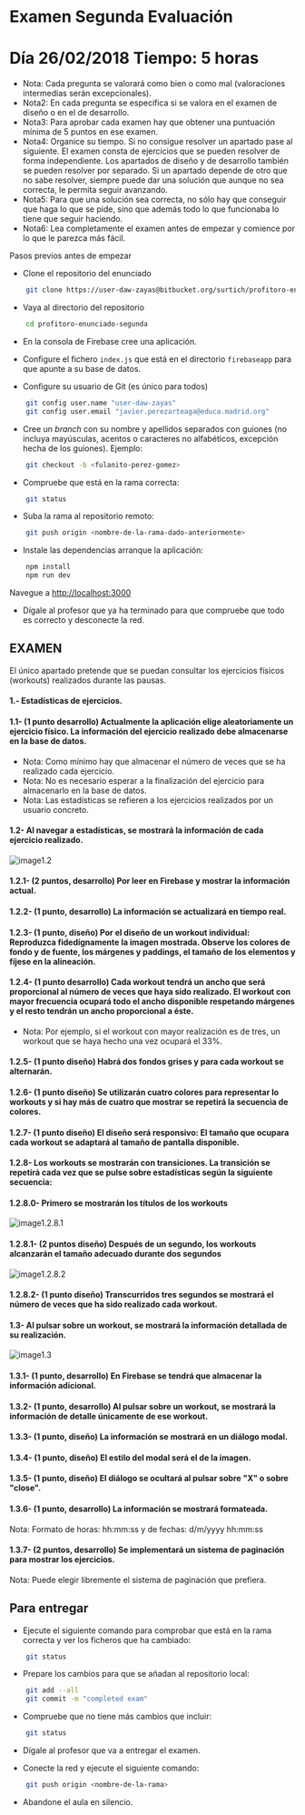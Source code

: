 Examen Segunda Evaluación
=========================

# Día 26/02/2018 Tiempo: 5 horas

* Nota: Cada pregunta se valorará como bien o como mal (valoraciones intermedias serán excepcionales).
* Nota2: En cada pregunta se especifica si se valora en el examen de diseño o en el de desarrollo.
* Nota3: Para aprobar cada examen hay que obtener una puntuación mínima de 5 puntos en ese examen.
* Nota4: Organice su tiempo. Si no consigue resolver un apartado pase al siguiente. El examen consta de ejercicios que se pueden resolver de forma independiente. Los apartados de diseño y de desarrollo también se pueden resolver por separado. Si un apartado depende de otro que no sabe resolver, siempre puede dar una solución que aunque no sea correcta, le permita seguir avanzando.
* Nota5: Para que una solución sea correcta, no sólo hay que conseguir que haga lo que se pide, sino que además todo lo que funcionaba lo tiene que seguir haciendo.
* Nota6: Lea completamente el examen antes de empezar y comience por lo que le parezca más fácil.

Pasos previos antes de empezar

* Clone el repositorio del enunciado

```bash
    git clone https://user-daw-zayas@bitbucket.org/surtich/profitoro-enunciado-segunda.git
```

* Vaya al directorio del repositorio

```bash
    cd profitoro-enunciado-segunda
```

* En la consola de Firebase cree una aplicación.

* Configure el fichero `index.js` que está en el directorio `firebaseapp` para que apunte a su base de datos.

* Configure su usuario de Git (es único para todos)

```bash
    git config user.name "user-daw-zayas"
    git config user.email "javier.perezarteaga@educa.madrid.org"
```

* Cree un *branch* con su nombre y apellidos separados con guiones (no incluya mayúsculas, acentos o caracteres no alfabéticos, excepción hecha de los guiones). Ejemplo:

```bash
    git checkout -b <fulanito-perez-gomez>
```

* Compruebe que está en la rama correcta:

```bash
    git status
```

* Suba la rama al repositorio remoto:

```bash
    git push origin <nombre-de-la-rama-dado-anteriormente>
```

* Instale las dependencias arranque la aplicación:

```bash
    npm install
    npm run dev
```

Navegue a [http://localhost:3000](http://localhost:3000)

* Dígale al profesor que ya ha terminado para que compruebe que todo es correcto y desconecte la red.

## EXAMEN

El único apartado pretende que se puedan consultar los ejercicios físicos (workouts) realizados durante las pausas.


#### 1.- Estadísticas de ejercicios.

#### 1.1- (1 punto desarrollo) Actualmente la aplicación elige aleatoriamente un ejercicio físico. La información del ejercicio realizado debe almacenarse en la base de datos.

* Nota: Como mínimo hay que almacenar el número de veces que se ha realizado cada ejercicio.
* Nota: No es necesario esperar a la finalización del ejercicio para almacenarlo en la base de datos.
* Nota: Las estadísticas se refieren a los ejercicios realizados por un usuario concreto.

#### 1.2- Al navegar a estadísticas, se mostrará la información de cada ejercicio realizado.

![image1.2](images/image1.2.png)

#### 1.2.1- (2 puntos, desarrollo) Por leer en Firebase y mostrar la información actual.
#### 1.2.2- (1 punto, desarrollo) La información se actualizará en tiempo real.
#### 1.2.3- (1 punto, diseño) Por el diseño de un workout individual: Reproduzca fidedígnamente la imagen mostrada. Observe los colores de fondo y de fuente, los márgenes y paddings, el tamaño de los elementos y fíjese en la alineación.
#### 1.2.4- (1 punto desarrollo) Cada workout tendrá un ancho que será proporcional al número de veces que haya sido realizado. El workout con mayor frecuencia ocupará todo el ancho disponible respetando márgenes y el resto tendrán un ancho proporcional a éste.

* Nota: Por ejemplo, si el workout con mayor realización es de tres, un workout que se haya hecho una vez ocupará el 33%.

#### 1.2.5- (1 punto diseño) Habrá dos fondos grises y para cada workout se alternarán.
#### 1.2.6- (1 punto diseño) Se utilizarán cuatro colores para representar lo workouts y si hay más de cuatro que mostrar se repetirá la secuencia de colores.
#### 1.2.7- (1 punto diseño) El diseño será responsivo: El tamaño que ocupara cada workout se adaptará al tamaño de pantalla disponible.
#### 1.2.8- Los workouts se mostrarán con transiciones. La transición se repetirá cada vez que se pulse sobre estadísticas según la siguiente secuencia:

#### 1.2.8.0- Primero se mostrarán los títulos de los workouts

![image1.2.8.1](images/image1.2.8.1.png)

#### 1.2.8.1- (2 puntos diseño) Después de un segundo, los workouts alcanzarán el tamaño adecuado durante dos segundos

![image1.2.8.2](images/image1.2.8.2.png)

#### 1.2.8.2- (1 punto diseño) Transcurridos tres segundos se mostrará el número de veces que ha sido realizado cada workout.


#### 1.3- Al pulsar sobre un workout, se mostrará la información detallada de su realización.

![image1.3](images/image1.3.png)

#### 1.3.1- (1 punto, desarrollo) En Firebase se tendrá que almacenar la información adicional.
#### 1.3.2- (1 punto, desarrollo) Al pulsar sobre un workout, se mostrará la información de detalle únicamente de ese workout.
#### 1.3.3- (1 punto, diseño) La información se mostrará en un diálogo modal.
#### 1.3.4- (1 punto, diseño) El estilo del modal será el de la imagen.
#### 1.3.5- (1 punto, diseño) El diálogo se ocultará al pulsar sobre "X" o sobre "close".
#### 1.3.6- (1 punto, desarrollo) La información se mostrará formateada.

Nota: Formato de horas: hh:mm:ss y de fechas: d/m/yyyy hh:mm:ss

#### 1.3.7- (2 puntos, desarrollo) Se implementará un sistema de paginación para mostrar los ejercicios.

Nota: Puede elegir libremente el sistema de paginación que prefiera.

Para entregar
-------------

* Ejecute el siguiente comando para comprobar que está en la rama correcta y ver los ficheros que ha cambiado:


```bash
    git status
```

* Prepare los cambios para que se añadan al repositorio local:

```bash
    git add --all
    git commit -m "completed exam"
```

* Compruebe que no tiene más cambios que incluir:

```bash
    git status
```

* Dígale al profesor que va a entregar el examen.

* Conecte la red y ejecute el siguiente comando:

```bash
    git push origin <nombre-de-la-rama>
```

* Abandone el aula en silencio.
